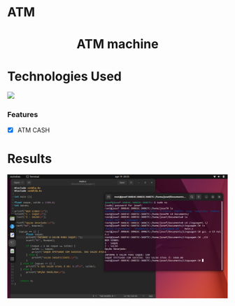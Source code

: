 # ATM

<h1 align="center">ATM machine</h1>

# Technologies Used
<img src ="https://img.shields.io/badge/C-00599C?style=for-the-badge&logo=c&logoColor=white"/>

### Features

- [x] ATM CASH

# Results
<img src="https://github.com/Jhosefx/ATM/blob/master/Git/Resultado.png"/>
